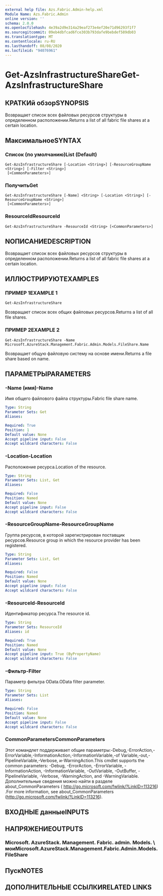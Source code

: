 ```yaml
---
external help file: Azs.Fabric.Admin-help.xml
Module Name: Azs.Fabric.Admin
online version: ''
schema: 2.0.0
ms.openlocfilehash: 4e39a2d9e314a29eaf273e4ef20e71d96293f1f7
ms.sourcegitcommit: 09eb4dbfcad6fce303b793dafe9bebdef589db03
ms.translationtype: MT
ms.contentlocale: ru-RU
ms.lasthandoff: 08/08/2020
ms.locfileid: "94076961"
---
```

# <span data-ttu-id="908c3-101">Get-AzsInfrastructureShare</span><span class="sxs-lookup"><span data-stu-id="908c3-101">Get-AzsInfrastructureShare</span></span>

## <span data-ttu-id="908c3-102">КРАТКИй обзор</span><span class="sxs-lookup"><span data-stu-id="908c3-102">SYNOPSIS</span></span>
<span data-ttu-id="908c3-103">Возвращает список всех файловых ресурсов структуры в определенном расположении.</span><span class="sxs-lookup"><span data-stu-id="908c3-103">Returns a list of all fabric file shares at a certain location.</span></span>

## <span data-ttu-id="908c3-104">Максимальное</span><span class="sxs-lookup"><span data-stu-id="908c3-104">SYNTAX</span></span>

### <span data-ttu-id="908c3-105">Список (по умолчанию)</span><span class="sxs-lookup"><span data-stu-id="908c3-105">List (Default)</span></span>
```
Get-AzsInfrastructureShare [-Location <String>] [-ResourceGroupName <String>] [-Filter <String>]
 [<CommonParameters>]
```

### <span data-ttu-id="908c3-106">Получить</span><span class="sxs-lookup"><span data-stu-id="908c3-106">Get</span></span>
```
Get-AzsInfrastructureShare [-Name] <String> [-Location <String>] [-ResourceGroupName <String>]
 [<CommonParameters>]
```

### <span data-ttu-id="908c3-107">ResourceId</span><span class="sxs-lookup"><span data-stu-id="908c3-107">ResourceId</span></span>
```
Get-AzsInfrastructureShare -ResourceId <String> [<CommonParameters>]
```

## <span data-ttu-id="908c3-108">NОПИСАНИЕ</span><span class="sxs-lookup"><span data-stu-id="908c3-108">DESCRIPTION</span></span>
<span data-ttu-id="908c3-109">Возвращает список всех файловых ресурсов структуры в определенном расположении.</span><span class="sxs-lookup"><span data-stu-id="908c3-109">Returns a list of all fabric file shares at a certain location.</span></span>

## <span data-ttu-id="908c3-110">ИЛЛЮСТРИРУЮТ</span><span class="sxs-lookup"><span data-stu-id="908c3-110">EXAMPLES</span></span>

### <span data-ttu-id="908c3-111">ПРИМЕР 1</span><span class="sxs-lookup"><span data-stu-id="908c3-111">EXAMPLE 1</span></span>
```
Get-AzsInfrastructureShare
```

<span data-ttu-id="908c3-112">Возвращает список всех общих файловых ресурсов.</span><span class="sxs-lookup"><span data-stu-id="908c3-112">Returns a list of all file shares.</span></span>

### <span data-ttu-id="908c3-113">ПРИМЕР 2</span><span class="sxs-lookup"><span data-stu-id="908c3-113">EXAMPLE 2</span></span>
```
Get-AzsInfrastructureShare -Name Microsoft.AzureStack.Management.Fabric.Admin.Models.FileShare.Name
```

<span data-ttu-id="908c3-114">Возвращает общую файловую систему на основе имени.</span><span class="sxs-lookup"><span data-stu-id="908c3-114">Returns a file share based on name.</span></span>

## <span data-ttu-id="908c3-115">ПАРАМЕТРЫ</span><span class="sxs-lookup"><span data-stu-id="908c3-115">PARAMETERS</span></span>

### <span data-ttu-id="908c3-116">-Name (имя)</span><span class="sxs-lookup"><span data-stu-id="908c3-116">-Name</span></span>
<span data-ttu-id="908c3-117">Имя общего файлового файла структуры.</span><span class="sxs-lookup"><span data-stu-id="908c3-117">Fabric file share name.</span></span>

```yaml
Type: String
Parameter Sets: Get
Aliases:

Required: True
Position: 1
Default value: None
Accept pipeline input: False
Accept wildcard characters: False
```

### <span data-ttu-id="908c3-118">-Location</span><span class="sxs-lookup"><span data-stu-id="908c3-118">-Location</span></span>
<span data-ttu-id="908c3-119">Расположение ресурса.</span><span class="sxs-lookup"><span data-stu-id="908c3-119">Location of the resource.</span></span>

```yaml
Type: String
Parameter Sets: List, Get
Aliases:

Required: False
Position: Named
Default value: None
Accept pipeline input: False
Accept wildcard characters: False
```

### <span data-ttu-id="908c3-120">-ResourceGroupName</span><span class="sxs-lookup"><span data-stu-id="908c3-120">-ResourceGroupName</span></span>
<span data-ttu-id="908c3-121">Группа ресурсов, в которой зарегистрирован поставщик ресурсов.</span><span class="sxs-lookup"><span data-stu-id="908c3-121">Resource group in which the resource provider has been registered.</span></span>

```yaml
Type: String
Parameter Sets: List, Get
Aliases:

Required: False
Position: Named
Default value: None
Accept pipeline input: False
Accept wildcard characters: False
```

### <span data-ttu-id="908c3-122">-ResourceId</span><span class="sxs-lookup"><span data-stu-id="908c3-122">-ResourceId</span></span>
<span data-ttu-id="908c3-123">Идентификатор ресурса.</span><span class="sxs-lookup"><span data-stu-id="908c3-123">The resource id.</span></span>

```yaml
Type: String
Parameter Sets: ResourceId
Aliases: id

Required: True
Position: Named
Default value: None
Accept pipeline input: True (ByPropertyName)
Accept wildcard characters: False
```

### <span data-ttu-id="908c3-124">-Фильтр</span><span class="sxs-lookup"><span data-stu-id="908c3-124">-Filter</span></span>
<span data-ttu-id="908c3-125">Параметр фильтра OData.</span><span class="sxs-lookup"><span data-stu-id="908c3-125">OData filter parameter.</span></span>

```yaml
Type: String
Parameter Sets: List
Aliases:

Required: False
Position: Named
Default value: None
Accept pipeline input: False
Accept wildcard characters: False
```

### <span data-ttu-id="908c3-126">CommonParameters</span><span class="sxs-lookup"><span data-stu-id="908c3-126">CommonParameters</span></span>
<span data-ttu-id="908c3-127">Этот командлет поддерживает общие параметры:-Debug,-ErrorAction,-ErrorVariable,-InformationAction,-InformationVariable,-of Variable,-out,-PipelineVariable,-Verbose, и-WarningAction.</span><span class="sxs-lookup"><span data-stu-id="908c3-127">This cmdlet supports the common parameters: -Debug, -ErrorAction, -ErrorVariable, -InformationAction, -InformationVariable, -OutVariable, -OutBuffer, -PipelineVariable, -Verbose, -WarningAction, and -WarningVariable.</span></span> <span data-ttu-id="908c3-128">Дополнительные сведения можно найти в разделе about_CommonParameters ( http://go.microsoft.com/fwlink/?LinkID=113216) .</span><span class="sxs-lookup"><span data-stu-id="908c3-128">For more information, see about_CommonParameters (http://go.microsoft.com/fwlink/?LinkID=113216).</span></span>

## <span data-ttu-id="908c3-129">ВХОДНЫЕ данные</span><span class="sxs-lookup"><span data-stu-id="908c3-129">INPUTS</span></span>

## <span data-ttu-id="908c3-130">НАПРЯЖЕНИЕ</span><span class="sxs-lookup"><span data-stu-id="908c3-130">OUTPUTS</span></span>

### <span data-ttu-id="908c3-131">Microsoft. AzureStack. Management. Fabric. admin. Models. \ мои</span><span class="sxs-lookup"><span data-stu-id="908c3-131">Microsoft.AzureStack.Management.Fabric.Admin.Models.FileShare</span></span>

## <span data-ttu-id="908c3-132">Пуск</span><span class="sxs-lookup"><span data-stu-id="908c3-132">NOTES</span></span>

## <span data-ttu-id="908c3-133">ДОПОЛНИТЕЛЬНЫЕ ССЫЛКИ</span><span class="sxs-lookup"><span data-stu-id="908c3-133">RELATED LINKS</span></span>
